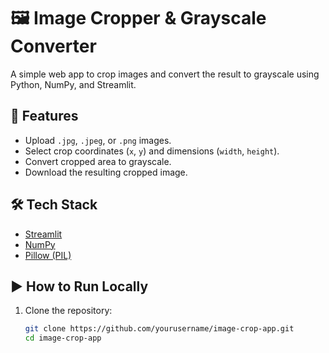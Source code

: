 # 🖼️ Image Cropper & Grayscale Converter

A simple web app to crop images and convert the result to grayscale using Python, NumPy, and Streamlit.

## 🚀 Features

- Upload `.jpg`, `.jpeg`, or `.png` images.
- Select crop coordinates (`x`, `y`) and dimensions (`width`, `height`).
- Convert cropped area to grayscale.
- Download the resulting cropped image.

## 🛠️ Tech Stack

- [Streamlit](https://streamlit.io/)
- [NumPy](https://numpy.org/)
- [Pillow (PIL)](https://python-pillow.org/)

## ▶️ How to Run Locally

1. Clone the repository:
   ```bash
   git clone https://github.com/yourusername/image-crop-app.git
   cd image-crop-app
